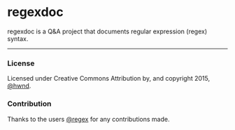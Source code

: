 # regexdoc

regexdoc is a Q&A project that documents regular expression (regex) syntax.

---

### License

Licensed under Creative Commons Attribution by, and copyright 2015, [@hwnd](http://stackoverflow.com/users/2206004/hwnd).

### Contribution

Thanks to the users [@regex](http://chat.stackoverflow.com/rooms/25767/regex-regular-expressions) for any contributions made.

